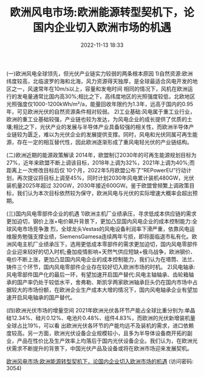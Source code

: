 ﻿---
title: 欧洲风电市场:欧洲能源转型契机下，论国内企业切入欧洲市场的机遇
date: 2022-11-13 18:33
tags:
- 机械设备
updated: 1970-01-01 08:00:00
---

(一)欧洲风电全球领先，但光伏产业链实力较弱的两条根本原因
1)自然资源:欧洲纬度较高，北临波罗的海和北海，风力资源得天独厚，是全球最适合风电开发的地区之一，风速常年在10m/s以上，容量和发电时间
相同的情况下，风机在欧洲运行的发电量通常比国内高30%;相比之下，高纬度地区的光照强度较低，北欧地区光照强度仅1000-1200kWh/m²/a，能量回收年限约为1.3年，远高于国内的0.95年，可见欧洲光伏的自然资源条件相对较弱。
2)工业基础:风电属于重工业行业，欧洲的重工业基础较强，产业链也较为发达，为风电企业的成长提供了优质的土壤;相比之下，光伏产业的发展与半导体产业具备较强的相关性，而欧洲半导体产业链较为匮乏，难以为光伏企业的发展提供支撑。同时，风电和光伏同属可再生能源，存在一定的相互替代性，因此欧洲逐渐形成了重风电轻光伏的产业链结构。

(二)欧洲近期的能源政策解读
2014年，欧盟制订2030年的可再生能源规划目标为27%，近年来欧盟不断上调该目标，2018年上调为32%，2021年上调为40%;而距离上一次修改目标后仅
10个月，2022年5月欧盟公布了“REPowerEU”行动计划，再次提议将目标上调至45%，同时计划2030年风电累计装机480GW，光伏装机量2025年超过
320GW，2030年接近600GW。鉴于欧盟曾频繁上调政策目标，我们认为本次目标依然较为保守，欧洲风电与光伏的实际增速大概率会超出预期。
<!-- more -->
(三)国内风电零部件企业的机遇
1)欧洲主机厂业绩承压，寻求低成本供应链的需求更加迫切，钢价上涨+电价飙升背景下，更加凸显国内风电企业的成本控制能力:全球风电市场竞争激
烈，全球龙头Vestas的风电设备利润率下滑严重，依靠风电运维服务勉强支撑业绩，SiemensGamesa连续两年亏损，即将面临退市私有化。欧洲风电主机厂业绩承压下，选用更低成本零部件的需求更加迫切，国内风电零部件企业迎来较好的切入时机;叠加疫情影响+天然气供应短缺+俄乌战争，欧洲钢价、电价不断上涨，更加凸显国内风电企业的成本控制能力，我们认为在塔筒、法兰、铸件三个环节，国内风电零部件企业存在较好切入欧洲市场的时机。
2)风电轴承:风电零部件国产化的最后一环，有望加速开启国产替代:风电主轴轴承、齿轮箱轴承的国产率仍处于较低水平，舍弗勒、斯凯孚两家欧洲轴承巨头仍在国内市场中占据较大的市场份额，在欧洲企业生产成本大增的情况下，国内风电轴承企业有望加速开启风电轴承的国产替代。

(四)欧洲光伏市场的增量空间
2021年欧洲光伏各环节产能占全球比重分别为:单晶硅12.34%、硅片0.12%、电池片0.48%、组件4.83%，而欧洲的光伏新增装机量全球占比19%，可以看
出欧洲光伏各环节的产能均远不及装机的需求，进口依赖度较高。另一方面，欧洲光伏设备企业规模较小，且多为半导体设备商开拓的副业，产品在性价比及生产效率上均落后于国内光伏设备企业。我们认为，在欧洲光伏需求不断提升的背景下，中国光伏产品及设备或将在欧洲市场迎来发展契机。

[欧洲风电市场:欧洲能源转型契机下，论国内企业切入欧洲市场的机遇](https://url12.ctfile.com/f/3948612-723194758-dfbec3?p=3054)
(访问密码: 3054)


